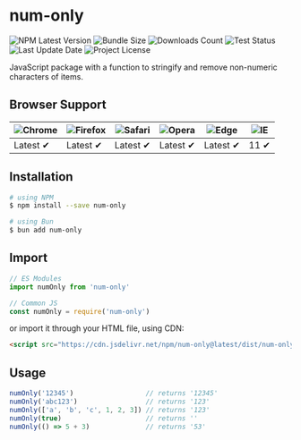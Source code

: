 # num-only

![NPM Latest Version](https://img.shields.io/npm/v/num-only)
![Bundle Size](https://img.shields.io/bundlephobia/min/num-only?label=bundle%20size)
![Downloads Count](https://img.shields.io/npm/dm/num-only.svg)
![Test Status](https://img.shields.io/github/actions/workflow/status/LacusSolutions/num-only-js/publish.yml?label=ci/cd)
![Last Update Date](https://img.shields.io/github/last-commit/LacusSolutions/num-only-js)
![Project License](https://img.shields.io/github/license/LacusSolutions/num-only-js)

JavaScript package with a function to stringify and remove non-numeric characters of items.

## Browser Support

![Chrome](https://raw.github.com/alrra/browser-logos/master/src/chrome/chrome_48x48.png) | ![Firefox](https://raw.github.com/alrra/browser-logos/master/src/firefox/firefox_48x48.png) | ![Safari](https://raw.github.com/alrra/browser-logos/master/src/safari/safari_48x48.png) | ![Opera](https://raw.github.com/alrra/browser-logos/master/src/opera/opera_48x48.png) | ![Edge](https://raw.github.com/alrra/browser-logos/master/src/edge/edge_48x48.png) | ![IE](https://raw.github.com/alrra/browser-logos/master/src/archive/internet-explorer_9-11/internet-explorer_9-11_48x48.png) |
--- | --- | --- | --- | --- | --- |
Latest ✔ | Latest ✔ | Latest ✔ | Latest ✔ | Latest ✔ | 11 ✔ |

## Installation

```bash
# using NPM
$ npm install --save num-only

# using Bun
$ bun add num-only
```

## Import

```js
// ES Modules
import numOnly from 'num-only'

// Common JS
const numOnly = require('num-only')
```

or import it through your HTML file, using CDN:

```html
<script src="https://cdn.jsdelivr.net/npm/num-only@latest/dist/num-only.min.js"></script>
```

## Usage

```js
numOnly('12345')                  // returns '12345'
numOnly('abc123')                 // returns '123'
numOnly(['a', 'b', 'c', 1, 2, 3]) // returns '123'
numOnly(true)                     // returns ''
numOnly(() => 5 + 3)              // returns '53'
```
